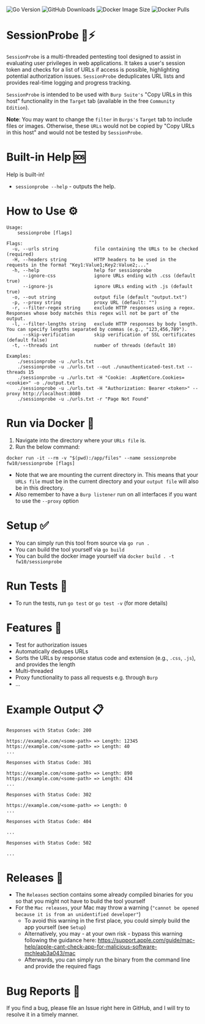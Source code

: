![Go Version](https://img.shields.io/github/go-mod/go-version/dub-flow/sessionprobe)
![GitHub Downloads](https://img.shields.io/github/downloads/dub-flow/sessionprobe/total)
![Docker Image Size](https://img.shields.io/docker/image-size/fw10/sessionprobe/latest)
![Docker Pulls](https://img.shields.io/docker/pulls/fw10/sessionprobe)

# SessionProbe 🚀⚡

`SessionProbe` is a multi-threaded pentesting tool designed to assist in evaluating user privileges in web applications. It takes a user's session token and checks for a list of URLs if access is possible, highlighting potential authorization issues. `SessionProbe` deduplicates URL lists and provides real-time logging and progress tracking.

`SessionProbe` is intended to be used with `Burp Suite's` "Copy URLs in this host" functionality in the `Target` tab (available in the free `Community Edition`). 

**Note**: You may want to change the `filter` in `Burps's` `Target` tab to include files or images. Otherwise, these `URLs` would not be copied by "Copy URLs in this host" and would not be tested by `SessionProbe`.

# Built-in Help 🆘

Help is built-in!

- `sessionprobe --help` - outputs the help.

# How to Use ⚙

```text
Usage:
    sessionprobe [flags]

Flags:
  -u, --urls string             file containing the URLs to be checked (required)
  -H, --headers string          HTTP headers to be used in the requests in the format "Key1:Value1;Key2:Value2;..."
  -h, --help                    help for sessionprobe
      --ignore-css              ignore URLs ending with .css (default true)
      --ignore-js               ignore URLs ending with .js (default true)
  -o, --out string              output file (default "output.txt")
  -p, --proxy string            proxy URL (default: "")
  -r, --filter-regex string     exclude HTTP responses using a regex. Responses whose body matches this regex will not be part of the output.
  -l, --filter-lengths string   exclude HTTP responses by body length. You can specify lengths separated by commas (e.g., "123,456,789").
      --skip-verification       skip verification of SSL certificates (default false)
  -t, --threads int             number of threads (default 10)

Examples:
    ./sessionprobe -u ./urls.txt
    ./sessionprobe -u ./urls.txt --out ./unauthenticated-test.txt --threads 15
    ./sessionprobe -u ./urls.txt -H "Cookie: .AspNetCore.Cookies=<cookie>" -o ./output.txt
    ./sessionprobe -u ./urls.txt -H "Authorization: Bearer <token>" --proxy http://localhost:8080
    ./sessionprobe -u ./urls.txt -r "Page Not Found"
```

# Run via Docker 🐳

1. Navigate into the directory where your `URLs file` is.
2. Run the below command:
```text
docker run -it --rm -v "$(pwd):/app/files" --name sessionprobe fw10/sessionprobe [flags]
```
  - Note that we are mounting the current directory in. This means that your `URLs file` must be in the current directory and your `output file` will also be in this directory.
  - Also remember to have a `Burp listener` run on all interfaces if you want to use the `--proxy` option

# Setup ✅

- You can simply run this tool from source via `go run .` 
- You can build the tool yourself via `go build`
- You can build the docker image yourself via `docker build . -t fw10/sessionprobe`

# Run Tests 🧪

- To run the tests, run `go test` or `go test -v` (for more details)

# Features 🔎 

- Test for authorization issues
- Automatically dedupes URLs
- Sorts the URLs by response status code and extension (e.g., `.css`, `.js`), and provides the length
- Multi-threaded
- Proxy functionality to pass all requests e.g. through `Burp`
- ...

# Example Output 📋

```
Responses with Status Code: 200

https://example.com/<some-path> => Length: 12345
https://example.com/<some-path> => Length: 40
...

Responses with Status Code: 301

https://example.com/<some-path> => Length: 890
https://example.com/<some-path> => Length: 434
...

Responses with Status Code: 302

https://example.com/<some-path> => Length: 0
...

Responses with Status Code: 404

...

Responses with Status Code: 502

...

```

# Releases 🔑 

- The `Releases` section contains some already compiled binaries for you so that you might not have to build the tool yourself
- For the `Mac releases`, your Mac may throw a warning (`"cannot be opened because it is from an unidentified developer"`)
    - To avoid this warning in the first place, you could simply build the app yourself (see `Setup`)
    - Alternatively, you may - at your own risk - bypass this warning following the guidance here: https://support.apple.com/guide/mac-help/apple-cant-check-app-for-malicious-software-mchleab3a043/mac
    - Afterwards, you can simply run the binary from the command line and provide the required flags

# Bug Reports 🐞

If you find a bug, please file an Issue right here in GitHub, and I will try to resolve it in a timely manner.
